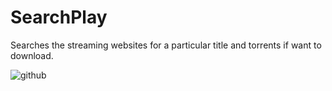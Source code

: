 # SearchPlay
Searches the streaming websites for a particular title and torrents if want to download.

![github](https://imgur.com/a/9OSwGkP)
